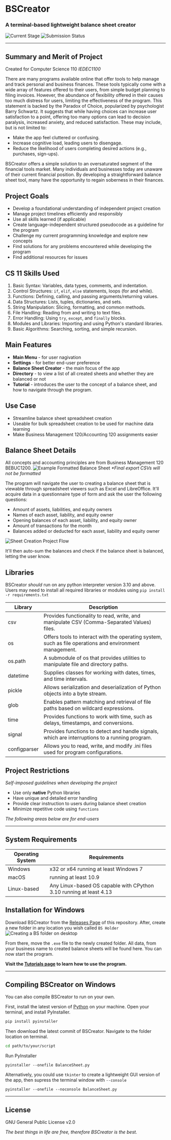 # BSCreator
### A terminal-based lightweight balance sheet creator

![Current Stage](https://img.shields.io/badge/current_stage-alpha-orange) ![Submission Status](https://img.shields.io/badge/submission_status-_submission_candidate_1-orange)

---
## Summary and Merit of Project

Created for Computer Science 110 _IEDEC1100_

There are many programs available online that offer tools to help manage and track personal and business finances. These tools typically come with a wide array of features offered to their users, from simple budget planning to filing invoices. However, the abundance of flexibility offered in their causes too much distress for users, limiting the effectiveness of the program. This statement is backed by the Paradox of Choice, popularized by psychologist Barry Schwartz. It suggests that while having choices can increase user satisfaction to a point, offering too many options can lead to decision paralysis, increased anxiety, and reduced satisfaction.
These may include, but is not limited to:
- Make the app feel cluttered or confusing.
- Increase cognitive load, leading users to disengage.
- Reduce the likelihood of users completing desired actions (e.g., purchases, sign-ups).

BSCreator offers a simple solution to an oversaturated segment of the financial tools market. Many individuals and businesses today are unaware of their current financial position. By developing a straightforward balance sheet tool, many have the opportunity to regain soberness in their finances.

## Project Goals
- Develop a foundational understanding of independent project creation
- Manage project timelines efficiently and responsibly
- Use all skills learned (if applicable)
- Create language-independent structured pseudocode as a guideline for the program
- Challenge my current programming knowledge and explore new concepts
- Find solutions for any problems encountered while developing the program
- Find additional resources for issues

## CS 11 Skills Used
1. Basic Syntax: Variables, data types, comments, and indentation.
2. Control Structures: `if`, `elif`, `else` statements, loops (for and while).
3. Functions: Defining, calling, and passing arguments/returning values.
4. Data Structures: Lists, tuples, dictionaries, and sets.
5. String Manipulation: Slicing, formatting, and common methods.
6. File Handling: Reading from and writing to text files.
7. Error Handling: Using `try`, `except`, and `finally` blocks.
8. Modules and Libraries: Importing and using Python's standard libraries.
9. Basic Algorithms: Searching, sorting, and simple recursion.


## Main Features
- **Main Menu** - for user nagivation
- **Settings** - for better end-user preference
- **Balance Sheet Creator** - the main focus of the app
- **Directory** - to view a list of all created sheets and whether they are balanced or not
- **Tutorial** - introduces the user to the concept of a balance sheet, and how to navigate through the program.

## Use Case
- Streamline balance sheet spreadsheet creation
- Useable for bulk spreadsheet creation to be used for machine data learning
- Make Business Management 120/Accounting 120 assignments easier

## Balance Sheet Details
All concepts and accounting principles are from Business Management 120 BEBUC1200. 
![Example Formatted Balance Sheet](https://github.com/Asensado/BSCreator/blob/ee4f64fad9569c3ddcdc8ea09a219398e2e50127/gifs/image1.jpg)
_*Final export CSVs will not be formatted_

The program will navigate the user to creating a balance sheet that is viewable through spreadsheet viewers such as Excel and LibreOffice. It'll acquire data in a questionnaire type of form and ask the user the following questions:
- Amount of assets, liabilities, and equity owners
- Names of each asset, liability, and equity owner
- Opening balances of each asset, liability, and equity owner
- Amount of transactions for the month
- Balances added or deducted for each asset, liability and equity owner

![Sheet Creation Project Flow](https://github.com/Asensado/BSCreator/blob/7674c99b7c0446ba73076e5726b6d047bf8ca7a9/gifs/flowchart.png)

It'll then auto-sum the balances and check if the balance sheet is balanced, letting the user know.


## Libraries
BSCreator _should_ run on any python interpreter version 3.10 and above. Users may need to install all required libraries or modules using `pip install -r requirements.txt`

| Library | Description |
| ------ | ------ |
|csv|Provides functionality to read, write, and manipulate CSV (Comma-Separated Values) files. |
|os|Offers tools to interact with the operating system, such as file operations and environment management.|
|os.path|A submodule of os that provides utilities to manipulate file and directory paths.|
|datetime|Supplies classes for working with dates, times, and time intervals.|
|pickle|Allows serialization and deserialization of Python objects into a byte stream.|
|glob|Enables pattern matching and retrieval of file paths based on wildcard expressions.|
|time|Provides functions to work with time, such as delays, timestamps, and conversions.|
|signal|Provides functions to detect and handle signals, which are interruptions to a running program.|
|configparser|Allows you to read, write, and modify .ini files used for program configurations.|

## Project Restrictions
_Self-imposed guidelines when developing the project_
- Use only **native** Python libraries
- Have unique and detailed error handling
- Provide clear instruction to users during balance sheet creation
- Minimize repetitive code using `functions`

_The following areas below are for end-users_
___
## System Requirements

| Operating System | Requirements |
| ------ | ------ |
| Windows | x32 or x64 running at least Windows 7 |
| macOS | running at least 10.9 |
| Linux-based | Any Linux-based OS capable with CPython 3.10 running at least 4.13|

## Installation for Windows
Download BSCreator from the [Releases Page](https://github.com/Asensado/BSCreator/releases) of this repository. 
After, create a new folder in any location you wish called `BS Holder`
![Creating a BS folder on desktop](https://github.com/Asensado/BSCreator/blob/df23a0057a479cb25f9ef6fbe3db69c493da1472/gifs/video1.gif)

From there, move the `.exe` file to the newly created folder.
All data, from your business name to created balance sheets will be found here.
You can now start the program.

**Visit the [Tutorials page](https://github.com/Asensado/BSCreator/blob/44512f9861d156c2ebd3e6e0f01563e7a4554032/docs/tutorial.md) to learn how to use the program.**
___
## Compiling BSCreator on Windows
You can also compile BSCreator to run on your own.

First, install the latest version of [Python](https://www.python.org/downloads/) on your machine.
Open your terminal, and install PyInstaller.
```bash
pip install pyinstaller
```
Then download the latest commit of BSCreator.
Navigate to the folder location on terminal.
```bash
cd path/to/your/script
```
Run PyInstaller
```
pyinstaller --onefile BalanceSheet.py
```
Alternatively, you could use `tkinter` to create a lightweight GUI version of the app, then supress the terminal window with `--console`
```
pyinstaller --onefile --noconsole BalanceSheet.py
```
---
## License
GNU General Public License v2.0

_The best things in life are free, therefore BSCreator is the best._

